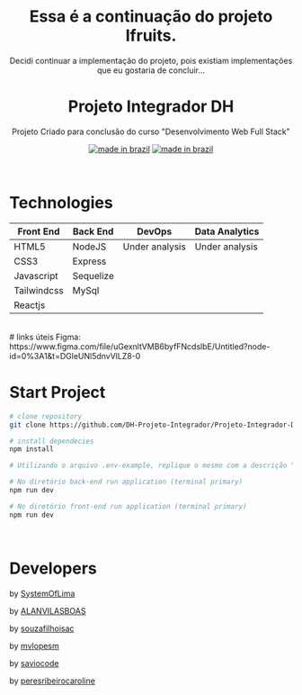 <div align="center">

# Essa é a continuação do projeto Ifruits.
Decidi continuar a implementação do projeto, pois existiam implementações que eu gostaria de concluir...

# Projeto Integrador DH

<p>Projeto Criado para conclusão do curso "Desenvolvimento Web Full Stack"</p>

[![made in brazil](https://img.shields.io/badge/state%20-bulding-009.svg?style=for-the-badge)]() [![made in brazil](https://img.shields.io/badge/made%20in-brazil-008751.svg?style=for-the-badge)](https://www.google.com/maps/place/brazil)
</div>

</br>

# Technologies

<div style="font-size: 1.3rem" align="center">

Front End   | Back End     | DevOps         | Data Analytics 
---         | ---          | ---            | ---            
HTML5       | NodeJS       | Under analysis | Under analysis 
CSS3        | Express      
Javascript  | Sequelize    
Tailwindcss | MySql
Reactjs     |

</div>

</br>
# links úteis
Figma:
https://www.figma.com/file/uGexnltVMB6byfFNcdslbE/Untitled?node-id=0%3A1&t=DGleUNl5dnvVlLZ8-0

# Start Project

```bash
# clone repository
git clone https://github.com/DH-Projeto-Integrador/Projeto-Integrador-DH.git

# install dependecies
npm install

# Utilizando o arquivo .env-example, replique o mesmo com a descrição ".env" e preencha os dados das suas variáveis locais, tanto no back-end quanto no front-end

# No diretório back-end run application (terminal primary)
npm run dev

# No diretório front-end run application (terminal primary)
npm run dev

```

</br>

# Developers
by [SystemOfLima](https://github.com/SystemOfLima)

by [ALANVILASBOAS](https://github.com/ALANVILASBOAS)

by [souzafilhoisac](https://github.com/souzafilhoisac)

by [mvlopesm](https://github.com/mvlopesm)

by [saviocode](https://github.com/saviocode)

by [peresribeirocaroline](https://github.com/peresribeirocaroline)
